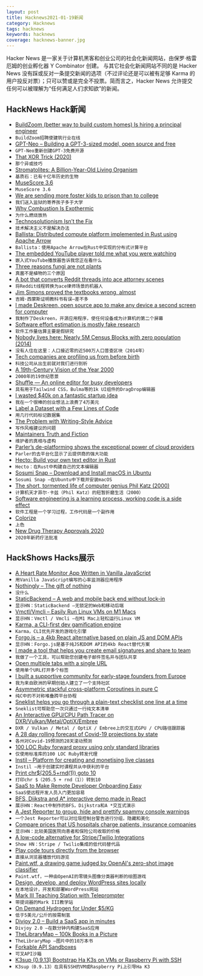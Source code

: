 ```yaml
---
layout: post
title: Hacknews2021-01-19新闻
category: Hacknews
tags: hacknews
keywords: hacknews
coverage: hacknews-banner.jpg
---
```


Hacker News 是一家关于计算机黑客和创业公司的社会化新闻网站，由保罗·格雷厄姆的创业孵化器 Y Combinator 创建。
与其它社会化新闻网站不同的是 Hacker News 没有踩或反对一条提交新闻的选项（不过评论还是可以被有足够 Karma 的用户投反对票）；只可以赞或是完全不投票。简而言之，Hacker News 允许提交任何可以被理解为“任何满足人们求知欲”的新闻。

## HackNews Hack新闻


- [BuildZoom (better way to build custom homes) Is hiring a principal engineer](https://jobs.lever.co/buildzoom)
- `BuildZoom招聘使建筑行业在线`
- [GPT-Neo – Building a GPT-3-sized model, open source and free](https://www.eleuther.ai/gpt-neo)
- `GPT-Neo重新创建GPT-3免费开源`
- [That XOR Trick (2020)](https://florian.github.io/xor-trick)
- `那个异或技巧`
- [Stromatolites: A Billion-Year-Old Living Organism](http://www.bbc.com/travel/story/20210117-stromatolites-the-earths-oldest-living-lifeforms)
- `基质石：已有十亿年历史的生物`
- [MuseScore 3.6](https://musescore.org/en/3.6)
- `MuseScore 3.6`
- [We are sending more foster kids to prison than to college](https://www.kansascity.com/news/special-reports/article238206754.html)
- `我们送入监狱的寄养孩子多于大学`
- [Why Combustion Is Exothermic](https://pubs.acs.org/doi/10.1021/acs.jchemed.5b00333#)
- `为什么燃烧放热`
- [Technosolutionism Isn’t the Fix](https://hedgehogreview.com/issues/america-on-the-brink/articles/technosolutionism-isnt-the-fix)
- `技术解决主义不是解决办法`
- [Ballista: Distributed compute platform implemented in Rust using Apache Arrow](https://github.com/ballista-compute/ballista)
- `Ballista：使用Apache Arrow在Rust中实现的分布式计算平台`
- [The embedded YouTube player told me what you were watching](https://bugs.xdavidhu.me/google/2021/01/18/the-embedded-youtube-player-told-me-what-you-were-watching-and-more/)
- `嵌入式YouTube播放器告诉我您正在看什么`
- [Three reasons fungi are not plants](https://asm.org/Articles/2021/January/Three-Reasons-Fungi-Are-Not-Plants)
- `真菌不是植物的三个原因`
- [A bot that converts Reddit threads into ace attorney scenes](https://github.com/micah5/ace-attorney-reddit-bot)
- `将Reddit线程转换为ace律师场景的机器人`
- [Jim Simons proved the textbooks wrong, almost](https://www.bloomberg.com/opinion/articles/2021-01-16/investing-legend-james-simons-s-record-won-t-be-beat)
- `吉姆·西蒙斯证明教科书有误–差不多`
- [I made Deskreen, open source app to make any device a second screen for computer](https://www.deskreen.com)
- `我制作了Deskreen，开源应用程序，使任何设备成为计算机的第二个屏幕`
- [Software effort estimation is mostly fake research](http://shape-of-code.coding-guidelines.com/2021/01/17/software-effort-estimation-is-mostly-fake-research/)
- `软件工作量估算主要是假研究`
- [Nobody lives here: Nearly 5M Census Blocks with zero population (2014)](https://tumblr.mapsbynik.com/post/82791188950/nobody-lives-here-the-4-million-census-blocks)
- `没有人住在这里：人口接近零的近500万人口普查区块（2014年）`
- [Tech companies are profiling us from before birth](https://thereader.mitpress.mit.edu/tech-companies-are-profiling-us-from-before-birth/)
- `科技公司从出生前就对我们进行剖析`
- [A 19th-Century Vision of the Year 2000](https://publicdomainreview.org/collection/a-19th-century-vision-of-the-year-2000)
- `2000年的19世纪愿景`
- [Shuffle — An online editor for busy developers](https://shuffle.dev)
- `具有用于Tailwind CSS，Bulma等的1k UI组件的DragDrop编辑器`
- [I wasted $40k on a fantastic startup idea](https://tjcx.me/p/i-wasted-40k-on-a-fantastic-startup-idea)
- `我在一个很棒的创业想法上浪费了4万美元`
- [Label a Dataset with a Few Lines of Code](https://eric-landau.medium.com/label-a-dataset-with-a-few-lines-of-code-45c140ff119d)
- `用几行代码标记数据集`
- [The Problem with Writing-Style Advice](https://metaphorhacker.net/2021/01/the-nonsense-of-style-academic-writing-should-be-scrupulous-not-stylish/)
- `写作风格建议的问题`
- [Maintainers Truth and Fiction](https://lwn.net/SubscriberLink/842415/c73c4fd04f89749f/)
- `维护者的真相与虚构`
- [Parler’s de-platforming shows the exceptional power of cloud providers](https://www.cnbc.com/2021/01/16/how-parler-deplatforming-shows-power-of-cloud-providers.html)
- `Parler的去平台化显示了云提供商的强大功能`
- [Hecto: Build your own text editor in Rust](https://www.philippflenker.com/hecto/)
- `Hecto：在Rust中构建自己的文本编辑器`
- [Sosumi Snap – Download and Install macOS in Ubuntu](https://github.com/popey/sosumi-snap)
- `Sosumi Snap –在Ubuntu中下载并安装macOS`
- [The short, tormented life of computer genius Phil Katz (2000)](https://web.archive.org/web/20000829071343/http://www2.jsonline.com/news/state/may00/katz21052000a.asp)
- `计算机天才菲尔·卡兹（Phil Katz）的短暂折磨生活（2000）`
- [Software engineering is a learning process, working code is a side effect](https://www.lambdabytes.io/posts/selearning/)
- `软件工程是一个学习过程，工作代码是一个副作用`
- [Colorize](https://alexbeals.com/projects/colorize/)
- `上色`
- [New Drug Therapy Approvals 2020](https://www.fda.gov/media/144982/download)
- `2020年新药疗法批准`


## HackShows Hacks展示

- [ A Heart Rate Monitor App Written in Vanilla JavaScript](https://github.com/richrd/heart-rate-monitor)
- `用Vanilla JavaScript编写的心率监测器应用程序`
- [ Nothingly – The gift of nothing](https://nothing.ly/)
- `没什么`
- [ StaticBackend – A web and mobile back end without lock-in](https://staticbackend.com)
- `显示HN：StaticBackend –无锁定的Web和移动后端`
- [ Vmctl/Vmcli – Easily Run Linux VMs on M1 Macs](https://github.com/gyf304/vmcli)
- `显示HN：Vmctl / Vmcli –在M1 Mac上轻松运行Linux VM`
- [ Karma, a CLI-first dev gamification engine](https://www.getkarma.dev)
- `Karma，CLI优先开发的游戏化引擎`
- [ Forgo.js – a 4kb React alternative based on plain JS and DOM APIs](https://forgojs.org/)
- `显示HN：Forgo.js是基于纯JS和DOM API的4kb React替代方案`
- [ I made a tool that helps you create email signatures and share to team](https://mailswype.io)
- `我做了一个工具，可以帮助您创建电子邮件签名并与团队共享`
- [ Open multiple tabs with a single URL](https://polyl.ink/)
- `使用单个URL打开多个标签`
- [ I built a supportive community for early-stage founders from Europe](https://enter.network)
- `我为来自欧洲的早期创始人建立了一个支持社区`
- [ Asymmetric stackful cross-platform Coroutines in pure C](https://github.com/edubart/minicoro)
- `纯C中的不对称堆叠跨平台协程`
- [ Sneklist helps you go through a plain-text checklist one line at a time](https://github.com/givemefoxes/sneklist)
- `Sneklist可帮助您一次只通过一行纯文本清单`
- [ An Interactive GPU/CPU Path Tracer on DXR/Vulkan/Metal/OptiX/Embree](https://github.com/Twinklebear/ChameleonRT)
- `DXR / Vulkan / Metal / OptiX / Embree上的交互式GPU / CPU路径跟踪器`
- [ A 28 day rolling forecast of Covid-19 projections by state](https://datastudio.google.com/u/0/reporting/52f6e744-66c6-47aa-83db-f74201a7c4df/page/4A0sB)
- `各州对Covid-19预测的28天滚动预测`
- [ 100 LOC Ruby forward proxy using only standard libraries](https://github.com/jamesmoriarty/forward-proxy)
- `仅使用标准库的100 LOC Ruby转发代理`
- [ Instil – Platform for creating and monetising live classes](https://instil.live/)
- `Instil –用于创建实时课程并从中获利的平台`
- [ Print chr$(205.5+rnd(1)) goto 10](item?id=25818384)
- `打印chr $（205.5 + rnd（1））转到10`
- [ SaaS to Make Remote Developer Onboarding Easy](https://fastlyn.com/)
- `SaaS使远程开发人员入门更加容易`
- [ BFS, Dijkstra and A* interactive demo made in React](https://github.com/npretto/pathfinding)
- `展示HN：React中制作的BFS，Dijkstra和A *交互式演示`
- [ A Jest Reporter to group, hide and prettify spammy console warnings](https://github.com/jevakallio/jest-clean-console-reporter)
- `一个Jest Reporter可以对垃圾控制台警告进行分组，隐藏和美化`
- [ Compare prices that US hospitals charge patients, insurance companies](https://turquoise.health/)
- `显示HN：比较美国医院向患者和保险公司收取的价格`
- [ A low-code alternative for Stripe/Twilio Integrations](https://appstitch.dev)
- `Show HN：Stripe / Twilio集成的低代码替代品`
- [ Play code tours directly from the browser](https://github.com/doctolib/code-tours-github)
- `直接从浏览器播放代码游览`
- [ Paint.wtf, a drawing game judged by OpenAI's zero-shot image classifier](https://paint.wtf)
- `Paint.wtf，一种由OpenAI的零镜头图像分类器判断的绘图游戏`
- [ Design, develop, and deploy WordPress sites locally](https://kinsta.com/devkinsta/)
- `在本地设计，开发和部署WordPress网站`
- [ Mark III Teaching Station with Teleprompter](https://ignition-training.com/posts/mk3-teach-station/)
- `带提词器的Mark III教学站`
- [ On Demand Hydrogen for Under $5/KG](https://teznic.com/pages/hydrogen)
- `低于5美元/公斤的按需制氢`
- [ Divjoy 2.0 – Build a SaaS app in minutes](https://divjoy.com)
- `Divjoy 2.0 –在数分钟内构建SaaS应用`
- [ TheLibraryMap – 100k Books in a Picture](https://thelibrarymap.com/)
- `TheLibraryMap –图片中的10万本书`
- [ Forkable API Sandboxes](https://rapidstash.io)
- `可叉API沙箱`
- [ K3sup (0.9.13) Bootstrap Ha K3s on VMs or Raspberry Pi with SSH](https://github.com/alexellis/k3sup/releases/tag/0.9.13)
- `K3sup（0.9.13）在具有SSH的VM或Raspberry Pi上引导Ha K3`

